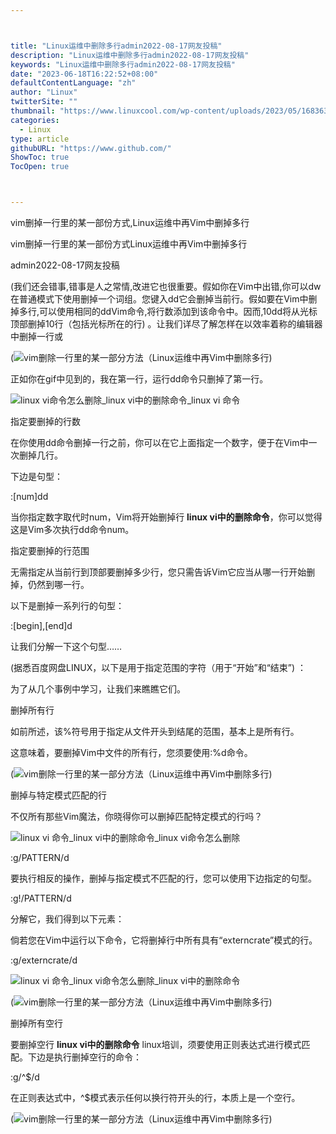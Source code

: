 ```yaml
---



title: "Linux运维中删除多行admin2022-08-17网友投稿"
description: "Linux运维中删除多行admin2022-08-17网友投稿"
keywords: "Linux运维中删除多行admin2022-08-17网友投稿"
date: "2023-06-18T16:22:52+08:00"
defaultContentLanguage: "zh"
author: "Linux"
twitterSite: ""
thumbnail: "https://www.linuxcool.com/wp-content/uploads/2023/05/1683633744372_0.png"
categories:
  - Linux
type: article
githubURL: "https://www.github.com/"
ShowToc: true
TocOpen: true



---
```


vim删掉一行里的某一部份方式,Linux运维中再Vim中删掉多行

vim删掉一行里的某一部份方式Linux运维中再Vim中删掉多行

admin2022-08-17网友投稿

(我们还会错事,错事是人之常情,改进它也很重要。假如你在Vim中出错,你可以dw在普通模式下使用删掉一个词组。您键入dd它会删掉当前行。假如要在Vim中删掉多行,可以使用相同的ddVim命令,将行数添加到该命令中。因而,10dd将从光标顶部删掉10行（包括光标所在的行) 。让我们详尽了解怎样在以效率着称的编辑器中删掉一行或

(![vim删除一行里的某一部分方法（Linux运维中再Vim中删除多行) ](https://www.linuxcool.com/wp-content/uploads/2023/05/1683633744372_0.png)

正如你在gif中见到的，我在第一行，运行dd命令只删掉了第一行。

![linux vi命令怎么删除_linux vi中的删除命令_linux vi 命令](https://www.linuxcool.com/wp-content/uploads/2023/05/1683633744372_1.png)

指定要删掉的行数

在你使用dd命令删掉一行之前，你可以在它上面指定一个数字，便于在Vim中一次删掉几行。

下边是句型：

:[num]dd

当你指定数字取代时num，Vim将开始删掉行 **linux vi中的删除命令**，你可以觉得这是Vim多次执行dd命令num。

指定要删掉的行范围

无需指定从当前行到顶部要删掉多少行，您只需告诉Vim它应当从哪一行开始删掉，仍然到哪一行。

以下是删掉一系列行的句型：

:[begin],[end]d

让我们分解一下这个句型……

(据悉百度网盘LINUX，以下是用于指定范围的字符（用于“开始”和“结束”) ：

为了从几个事例中学习，让我们来瞧瞧它们。

删掉所有行

如前所述，该%符号用于指定从文件开头到结尾的范围，基本上是所有行。

这意味着，要删掉Vim中文件的所有行，您须要使用:%d命令。

(![vim删除一行里的某一部分方法（Linux运维中再Vim中删除多行) ](https://www.linuxcool.com/wp-content/uploads/2023/05/1683633744372_3.png)

删掉与特定模式匹配的行

不仅所有那些Vim魔法，你晓得你可以删掉匹配特定模式的行吗？

![linux vi 命令_linux vi中的删除命令_linux vi命令怎么删除](https://www.linuxcool.com/wp-content/uploads/2023/05/1683633744372_4.jpg)

:g/PATTERN/d

要执行相反的操作，删掉与指定模式不匹配的行，您可以使用下边指定的句型。

:g!/PATTERN/d

分解它，我们得到以下元素：

倘若您在Vim中运行以下命令，它将删掉行中所有具有“externcrate”模式的行。

:g/externcrate/d

![linux vi 命令_linux vi命令怎么删除_linux vi中的删除命令](https://www.linuxcool.com/wp-content/uploads/2023/05/1683633744372_5.jpg)

(![vim删除一行里的某一部分方法（Linux运维中再Vim中删除多行) ](https://www.linuxcool.com/wp-content/uploads/2023/05/1683633744372_6.png)

删掉所有空行

要删掉空行 **linux vi中的删除命令** linux培训，须要使用正则表达式进行模式匹配。下边是执行删掉空行的命令：

:g/^$/d

在正则表达式中，^$模式表示任何以换行符开头的行，本质上是一个空行。

(![vim删除一行里的某一部分方法（Linux运维中再Vim中删除多行) ](https://www.linuxcool.com/wp-content/uploads/2023/05/1683633744372_7.png)